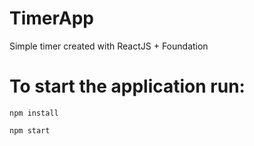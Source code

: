 # TimerApp
Simple timer created with ReactJS + Foundation

# To start the application run:

`npm install`

`npm start`
